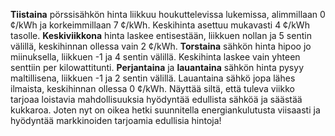 **Tiistaina** pörssisähkön hinta liikkuu houkuttelevissa lukemissa, alimmillaan 0 ¢/kWh ja korkeimmillaan 7 ¢/kWh. Keskihinta asettuu mukavasti 4 ¢/kWh tasolle. **Keskiviikkona** hinta laskee entisestään, liikkuen nollan ja 5 sentin välillä, keskihinnan ollessa vain 2 ¢/kWh. **Torstaina** sähkön hinta hipoo jo miinuksella, liikkuen -1 ja 4 sentin välillä. Keskihinta laskee vain yhteen senttiin per kilowattitunti. **Perjantaina** ja **lauantaina** sähkön hinta pysyy maltillisena, liikkuen -1 ja 2 sentin välillä. Lauantaina sähkö jopa lähes ilmaista, keskihinnan ollessa 0 ¢/kWh. Näyttää siltä, että tuleva viikko tarjoaa loistavia mahdollisuuksia hyödyntää edullista sähköä ja säästää kukkaroa. Joten nyt on oikea hetki suunnitella energiankulutusta viisaasti ja hyödyntää markkinoiden tarjoamia edullisia hintoja!